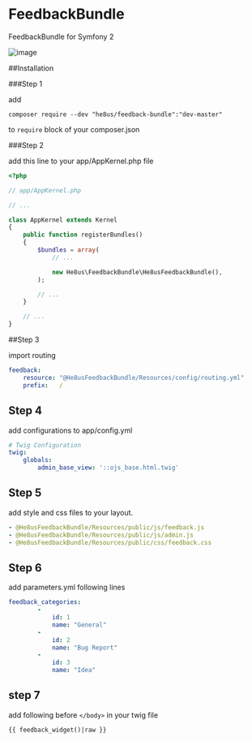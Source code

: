 FeedbackBundle
==============

FeedbackBundle for Symfony 2

![image](https://cloud.githubusercontent.com/assets/182906/11544971/61d93210-994d-11e5-826a-aa1f1301f8a9.png)


##Installation

###Step 1

add
```
composer require --dev "he8us/feedback-bundle":"dev-master"

```

to `require` block of your composer.json

###Step 2

add this line to your app/AppKernel.php file

```php
<?php

// app/AppKernel.php

// ...

class AppKernel extends Kernel
{
    public function registerBundles()
    {
        $bundles = array(
            // ...

            new He8us\FeedbackBundle\He8usFeedbackBundle(),
        );

        // ...
    }

    // ...
}
```

##Step 3

import routing 

```yml
feedback:
    resource: "@He8usFeedbackBundle/Resources/config/routing.yml"
    prefix:   /
```

## Step 4

add configurations to app/config.yml

```yml
# Twig Configuration    
twig:
    globals:
        admin_base_view: '::ojs_base.html.twig'
```

## Step 5

add style and css files to your layout.

```yml
- @He8usFeedbackBundle/Resources/public/js/feedback.js
- @He8usFeedbackBundle/Resources/public/js/admin.js
- @He8usFeedbackBundle/Resources/public/css/feedback.css
```

## Step 6

add parameters.yml following lines
```yml
feedback_categories:
        -
            id: 1
            name: "General"
        -
            id: 2
            name: "Bug Report"
        -
            id: 3
            name: "Idea"
```

## step 7

add following before `</body>` in your twig file
```
{{ feedback_widget()|raw }}
```
